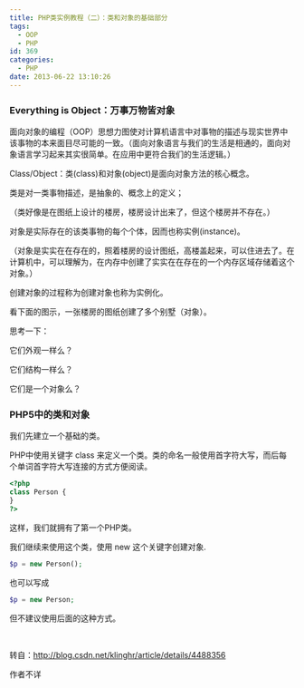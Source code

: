 ```yaml
---
title: PHP类实例教程（二）：类和对象的基础部分
tags:
  - OOP
  - PHP
id: 369
categories:
  - PHP
date: 2013-06-22 13:10:26
---
```


### Everything is Object：万事万物皆对象

面向对象的编程（OOP）思想力图使对计算机语言中对事物的描述与现实世界中该事物的本来面目尽可能的一致。（面向对象语言与我们的生活是相通的，面向对象语言学习起来其实很简单。在应用中更符合我们的生活逻辑。）

Class/Object：类(class)和对象(object)是面向对象方法的核心概念。

类是对一类事物描述，是抽象的、概念上的定义；

（类好像是在图纸上设计的楼房，楼房设计出来了，但这个楼房并不存在。）

对象是实际存在的该类事物的每个个体，因而也称实例(instance)。

（对象是实实在在存在的，照着楼房的设计图纸，高楼盖起来，可以住进去了。在计算机中，可以理解为，在内存中创建了实实在在存在的一个内存区域存储着这个对象。）

创建对象的过程称为创建对象也称为实例化。

看下面的图示，一张楼房的图纸创建了多个别墅（对象）。

思考一下：

它们外观一样么？

它们结构一样么？

它们是一个对象么？

### PHP5中的类和对象

我们先建立一个基础的类。

PHP中使用关键字 class 来定义一个类。类的命名一般使用首字符大写，而后每个单词首字符大写连接的方式方便阅读。

```php
<?php
class Person {
}
?>
```

这样，我们就拥有了第一个PHP类。

我们继续来使用这个类，使用 new 这个关键字创建对象.

```php
$p = new Person();
```

也可以写成

```php
$p = new Person;
```

但不建议使用后面的这种方式。

&nbsp;

转自：http://blog.csdn.net/klinghr/article/details/4488356

作者不详